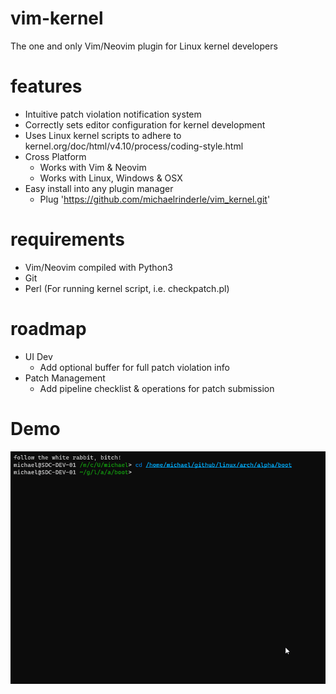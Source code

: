 # vim-kernel

The one and only Vim/Neovim plugin for Linux kernel developers

# features

* Intuitive patch violation notification system
* Correctly sets editor configuration for kernel development
* Uses Linux kernel scripts to adhere to kernel.org/doc/html/v4.10/process/coding-style.html
* Cross Platform
	* Works with Vim & Neovim
	* Works with Linux, Windows & OSX
* Easy install into any plugin manager
	* Plug 'https://github.com/michaelrinderle/vim_kernel.git'

# requirements

* Vim/Neovim compiled with Python3
* Git
* Perl (For running kernel script, i.e. checkpatch.pl)

# roadmap

* UI Dev
    * Add optional buffer for full patch violation info
* Patch Management
    * Add pipeline checklist & operations for patch submission

# Demo
![Screenshot](vim-kernel.gif)
